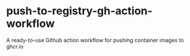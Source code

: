 # push-to-registry-gh-action-workflow
A ready-to-use Github action workflow  for pushing container images to ghcr.io
